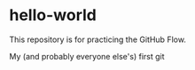 # hello-world
This repository is for practicing the GitHub Flow.

My (and probably everyone else's) first git
